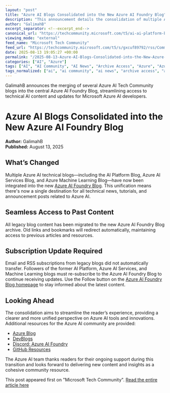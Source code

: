 ```yaml
---
layout: "post"
title: "Azure AI Blogs Consolidated into the New Azure AI Foundry Blog"
description: "This announcement details the consolidation of multiple Azure AI Tech Community blogs—including the AI Platform Blog, Azure AI Services Blog, and Azure Machine Learning Blog—into a single resource: the Azure AI Foundry Blog. Readers are informed about preserved archived content, updated subscription requirements, and the benefits of having all Azure AI technical content accessible in one place for news, tutorials, and insights."
author: "GalimahB"
excerpt_separator: <!--excerpt_end-->
canonical_url: "https://techcommunity.microsoft.com/t5/ai-ai-platform-blog/exciting-news-azure-ai-blogs-have-come-together-in-the-new-azure/ba-p/4443002"
viewing_mode: "external"
feed_name: "Microsoft Tech Community"
feed_url: "https://techcommunity.microsoft.com/t5/s/gxcuf89792/rss/Community"
date: 2025-08-13 19:05:27 +00:00
permalink: "/2025-08-13-Azure-AI-Blogs-Consolidated-into-the-New-Azure-AI-Foundry-Blog.html"
categories: ["AI", "Azure"]
tags: ["AI", "AI Community", "AI News", "Archive Access", "Azure", "Azure AI Foundry Blog", "Azure AI Platform", "Azure AI Services", "Azure Machine Learning", "Blog Consolidation", "Community", "Content Migration", "Microsoft Azure", "Subscription Update", "Tech Community", "Technical Blog", "Tutorials"]
tags_normalized: ["ai", "ai community", "ai news", "archive access", "azure", "azure ai foundry blog", "azure ai platform", "azure ai services", "azure machine learning", "blog consolidation", "community", "content migration", "microsoft azure", "subscription update", "tech community", "technical blog", "tutorials"]
---
```


GalimahB announces the merging of several Azure AI Tech Community blogs into the central Azure AI Foundry Blog, streamlining access to technical AI content and updates for Microsoft Azure AI developers.<!--excerpt_end-->

# Azure AI Blogs Consolidated into the New Azure AI Foundry Blog

**Author:** GalimahB  
**Published:** August 13, 2025

## What’s Changed

Multiple Azure AI technical blogs—including the AI Platform Blog, Azure AI Services Blog, and Azure Machine Learning Blog—have now been integrated into the new [Azure AI Foundry Blog](https://techcommunity.microsoft.com/category/azure-ai-foundry). This unification means there's now a single destination for all technical news, tutorials, and announcement posts related to Azure AI.

## Seamless Access to Past Content

All legacy blog content has been migrated to the new Azure AI Foundry Blog archive. Old links and bookmarks will redirect automatically, maintaining access to previous articles and resources.

## Subscription Update Required

Email and RSS subscriptions from legacy blogs did not automatically transfer. Followers of the former AI Platform, Azure AI Services, and Machine Learning blogs must re-subscribe to the Azure AI Foundry Blog to continue receiving updates. Use the Follow button on the [Azure AI Foundry Blog homepage](https://techcommunity.microsoft.com/category/azure-ai-foundry) to stay informed about the latest content.

## Looking Ahead

The consolidation aims to streamline the reader’s experience, providing a clearer and more unified perspective on Azure AI tools and innovations. Additional resources for the Azure AI community are provided:

- [Azure Blog](https://azure.microsoft.com/en-us/blog/)
- [DevBlogs](https://devblogs.microsoft.com/foundry/)
- [Discord: Azure AI Foundry](https://discord.gg/azureaifoundry)
- [GitHub Resources](https://github.com/resources/articles)

The Azure AI team thanks readers for their ongoing support during this transition and looks forward to delivering new content and insights as a cohesive community resource.

This post appeared first on "Microsoft Tech Community". [Read the entire article here](https://techcommunity.microsoft.com/t5/ai-ai-platform-blog/exciting-news-azure-ai-blogs-have-come-together-in-the-new-azure/ba-p/4443002)
